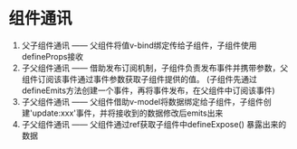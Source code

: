 # 组件通讯
1. 父子组件通讯 —— 父组件将值v-bind绑定传给子组件，子组件使用defineProps接收
2. 子父组件通讯 —— 借助发布订阅机制，子组件负责发布事件并携带参数，父组件订阅该事件通过事件参数获取子组件提供的值。
(子组件先通过defineEmits方法创建一个事件，再将事件发布，在父组件中订阅该事件)
3. 子父组件通讯 —— 父组件借助v-model将数据绑定给子组件，子组件创建'update:xxx'事件，并将接收到的数据修改后emits出来
4. 子父组件通讯 —— 父组件通过ref获取子组件中defineExpose() 暴露出来的数据